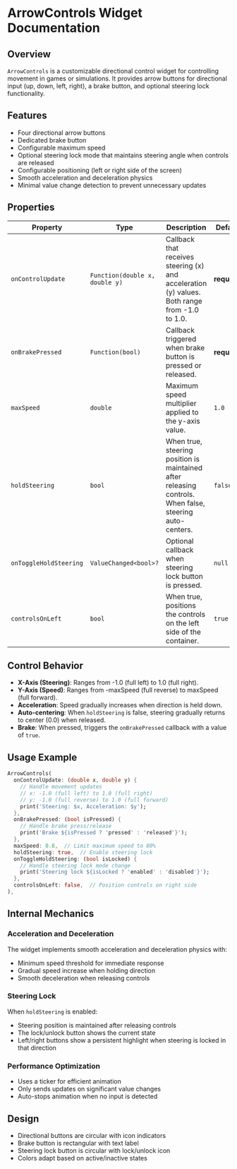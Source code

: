 # ArrowControls Widget Documentation

## Overview
`ArrowControls` is a customizable directional control widget for controlling movement in games or simulations. It provides arrow buttons for directional input (up, down, left, right), a brake button, and optional steering lock functionality.

## Features
- Four directional arrow buttons
- Dedicated brake button
- Configurable maximum speed
- Optional steering lock mode that maintains steering angle when controls are released
- Configurable positioning (left or right side of the screen)
- Smooth acceleration and deceleration physics
- Minimal value change detection to prevent unnecessary updates

## Properties

| Property | Type | Description | Default |
|----------|------|-------------|---------|
| `onControlUpdate` | `Function(double x, double y)` | Callback that receives steering (x) and acceleration (y) values. Both range from -1.0 to 1.0. | **required** |
| `onBrakePressed` | `Function(bool)` | Callback triggered when brake button is pressed or released. | **required** |
| `maxSpeed` | `double` | Maximum speed multiplier applied to the y-axis value. | `1.0` |
| `holdSteering` | `bool` | When true, steering position is maintained after releasing controls. When false, steering auto-centers. | `false` |
| `onToggleHoldSteering` | `ValueChanged<bool>?` | Optional callback when steering lock button is pressed. | `null` |
| `controlsOnLeft` | `bool` | When true, positions the controls on the left side of the container. | `true` |

## Control Behavior
- **X-Axis (Steering)**: Ranges from -1.0 (full left) to 1.0 (full right).
- **Y-Axis (Speed)**: Ranges from -maxSpeed (full reverse) to maxSpeed (full forward).
- **Acceleration**: Speed gradually increases when direction is held down.
- **Auto-centering**: When `holdSteering` is false, steering gradually returns to center (0.0) when released.
- **Brake**: When pressed, triggers the `onBrakePressed` callback with a value of `true`.

## Usage Example

```dart
ArrowControls(
  onControlUpdate: (double x, double y) {
    // Handle movement updates
    // x: -1.0 (full left) to 1.0 (full right)
    // y: -1.0 (full reverse) to 1.0 (full forward)
    print('Steering: $x, Acceleration: $y');
  },
  onBrakePressed: (bool isPressed) {
    // Handle brake press/release
    print('Brake ${isPressed ? 'pressed' : 'released'}');
  },
  maxSpeed: 0.8,  // Limit maximum speed to 80%
  holdSteering: true,  // Enable steering lock
  onToggleHoldSteering: (bool isLocked) {
    // Handle steering lock mode change
    print('Steering lock ${isLocked ? 'enabled' : 'disabled'}');
  },
  controlsOnLeft: false,  // Position controls on right side
),
```

## Internal Mechanics

### Acceleration and Deceleration
The widget implements smooth acceleration and deceleration physics with:
- Minimum speed threshold for immediate response
- Gradual speed increase when holding direction
- Smooth deceleration when releasing controls

### Steering Lock
When `holdSteering` is enabled:
- Steering position is maintained after releasing controls
- The lock/unlock button shows the current state
- Left/right buttons show a persistent highlight when steering is locked in that direction

### Performance Optimization
- Uses a ticker for efficient animation
- Only sends updates on significant value changes
- Auto-stops animation when no input is detected

## Design
- Directional buttons are circular with icon indicators
- Brake button is rectangular with text label
- Steering lock button is circular with lock/unlock icon
- Colors adapt based on active/inactive states
